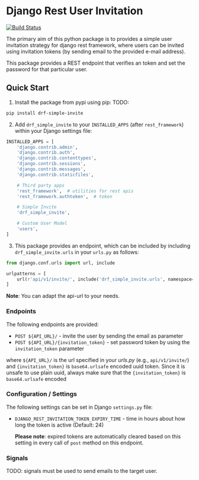 # Django Rest User Invitation

[![Build Status](https://travis-ci.org/thapabishwa/drf_simple_invite.svg?branch=develop)](https://travis-ci.org/thapabishwa/drf_simple_invite)

The primary aim of this python package is to provides a simple user invitation strategy for django rest framework, where users can be invited using invitation tokens (by sending email to the provided e-mail address).

This package provides a REST endpoint that verifies an token and set the password for that particular user.

## Quick Start

1. Install the package from pypi using pip:
TODO:
```bash
pip install drf-simple-invite
```

2. Add ``drf_simple_invite`` to your ``INSTALLED_APPS`` (after ``rest_framework``) within your Django settings file:
```python
INSTALLED_APPS = [
    'django.contrib.admin',
    'django.contrib.auth',
    'django.contrib.contenttypes',
    'django.contrib.sessions',
    'django.contrib.messages',
    'django.contrib.staticfiles',

    # Third party apps
    'rest_framework',  # utilities for rest apis
    'rest_framework.authtoken',  # token

    # Simple Invite
    'drf_simple_invite',

    # Custom User Model
    'users',
]
```

3. This package provides an endpoint, which can be included by including ``drf_simple_invite.urls`` in your ``urls.py`` as follows:
```python
from django.conf.urls import url, include

urlpatterns = [
    url(r'api/v1/invite/', include('drf_simple_invite.urls', namespace='drf_simple_invite')),
]    
```
**Note**: You can adapt the api-url to your needs.

### Endpoints

The following endpoints are provided:
 * `POST ${API_URL}/` - invite the user by sending the email as parameter
 * `POST ${API_URL}/{invitation_token}` -  set password token by using the ``invitation_token`` parameter
 
where `${API_URL}/` is the url specified in your *urls.py* (e.g., `api/v1/invite/`)
and `{invitation_token}` is `base64.urlsafe` encoded uuid token. Since it is unsafe to use plain uuid, always make sure that the `{invitation_token}` is `base64.urlsafe` encoded


### Configuration / Settings

The following settings can be set in Django ``settings.py`` file:

* `DJANGO_REST_INVITATION_TOKEN_EXPIRY_TIME` - time in hours about how long the token is active (Default: 24)

  **Please note**: expired tokens are automatically cleared based on this setting in every call of ``post`` method on this endpoint.
 
### Signals
TODO: signals must be used to send emails to the target user.

